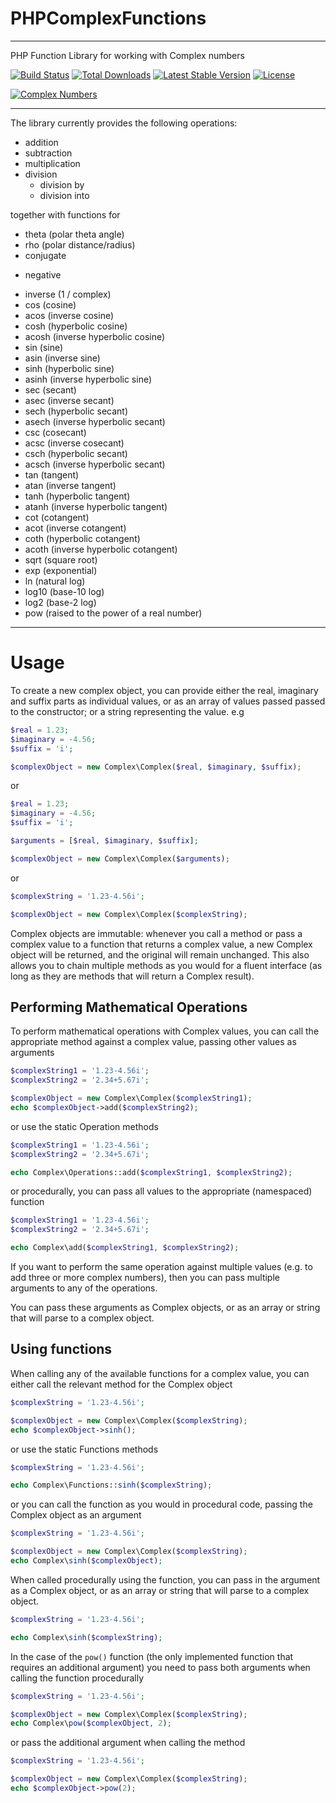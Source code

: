 PHPComplexFunctions
=====================

---

PHP Function Library for working with Complex numbers

[![Build Status](https://github.com/MarkBaker/PHPComplexFunctions/workflows/main/badge.svg)](https://github.com/MarkBaker/PHPComplexFunctions/actions)
[![Total Downloads](https://img.shields.io/packagist/dt/markbaker/complex-functions)](https://packagist.org/packages/markbaker/complex-functions)
[![Latest Stable Version](https://img.shields.io/github/v/release/MarkBaker/PHPComplexFunctions)](https://packagist.org/packages/markbaker/complex-functions)
[![License](https://img.shields.io/github/license/MarkBaker/PHPComplexFunctions)](https://packagist.org/packages/markbaker/complex-functions)

[![Complex Numbers](https://imgs.xkcd.com/comics/complex_numbers_2x.png)](https://xkcd.com/2028/)

---

The library currently provides the following operations:

 - addition
 - subtraction
 - multiplication
 - division
    - division by
    - division into

together with functions for 

 - theta (polar theta angle)
 - rho (polar distance/radius)
 - conjugate
 * negative
 - inverse (1 / complex)
 - cos (cosine)
 - acos (inverse cosine)
 - cosh (hyperbolic cosine)
 - acosh (inverse hyperbolic cosine)
 - sin (sine)
 - asin (inverse sine)
 - sinh (hyperbolic sine)
 - asinh (inverse hyperbolic sine)
 - sec (secant)
 - asec (inverse secant)
 - sech (hyperbolic secant)
 - asech (inverse hyperbolic secant)
 - csc (cosecant)
 - acsc (inverse cosecant)
 - csch (hyperbolic secant)
 - acsch (inverse hyperbolic secant)
 - tan (tangent)
 - atan (inverse tangent)
 - tanh (hyperbolic tangent)
 - atanh (inverse hyperbolic tangent)
 - cot (cotangent)
 - acot (inverse cotangent)
 - coth (hyperbolic cotangent)
 - acoth (inverse hyperbolic cotangent)
 - sqrt (square root)
 - exp (exponential)
 - ln (natural log)
 - log10 (base-10 log)
 - log2 (base-2 log)
 - pow (raised to the power of a real number)
 
 
---

# Usage

To create a new complex object, you can provide either the real, imaginary and suffix parts as individual values, or as an array of values passed passed to the constructor; or a string representing the value. e.g

```php
$real = 1.23;
$imaginary = -4.56;
$suffix = 'i';

$complexObject = new Complex\Complex($real, $imaginary, $suffix);
```
or
```php
$real = 1.23;
$imaginary = -4.56;
$suffix = 'i';

$arguments = [$real, $imaginary, $suffix];

$complexObject = new Complex\Complex($arguments);
```
or
```php
$complexString = '1.23-4.56i';

$complexObject = new Complex\Complex($complexString);
```

Complex objects are immutable: whenever you call a method or pass a complex value to a function that returns a complex value, a new Complex object will be returned, and the original will remain unchanged.
This also allows you to chain multiple methods as you would for a fluent interface (as long as they are methods that will return a Complex result).

## Performing Mathematical Operations

To perform mathematical operations with Complex values, you can call the appropriate method against a complex value, passing other values as arguments

```php
$complexString1 = '1.23-4.56i';
$complexString2 = '2.34+5.67i';

$complexObject = new Complex\Complex($complexString1);
echo $complexObject->add($complexString2);
```

or use the static Operation methods
```php
$complexString1 = '1.23-4.56i';
$complexString2 = '2.34+5.67i';

echo Complex\Operations::add($complexString1, $complexString2);
```

or procedurally, you can pass all values to the appropriate (namespaced) function
```php
$complexString1 = '1.23-4.56i';
$complexString2 = '2.34+5.67i';

echo Complex\add($complexString1, $complexString2);
```
If you want to perform the same operation against multiple values (e.g. to add three or more complex numbers), then you can pass multiple arguments to any of the operations.

You can pass these arguments as Complex objects, or as an array or string that will parse to a complex object.

## Using functions

When calling any of the available functions for a complex value, you can either call the relevant method for the Complex object
```php
$complexString = '1.23-4.56i';

$complexObject = new Complex\Complex($complexString);
echo $complexObject->sinh();
```

or use the static Functions methods
```php
$complexString = '1.23-4.56i';

echo Complex\Functions::sinh($complexString);
```

or you can call the function as you would in procedural code, passing the Complex object as an argument 
```php
$complexString = '1.23-4.56i';

$complexObject = new Complex\Complex($complexString);
echo Complex\sinh($complexObject);
```

When called procedurally using the function, you can pass in the argument as a Complex object, or as an array or string that will parse to a complex object.
```php
$complexString = '1.23-4.56i';

echo Complex\sinh($complexString);
```

In the case of the `pow()` function (the only implemented function that requires an additional argument) you need to pass both arguments when calling the function procedurally

```php
$complexString = '1.23-4.56i';

$complexObject = new Complex\Complex($complexString);
echo Complex\pow($complexObject, 2);
```
or pass the additional argument when calling the method
```php
$complexString = '1.23-4.56i';

$complexObject = new Complex\Complex($complexString);
echo $complexObject->pow(2);
```
